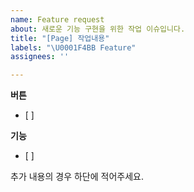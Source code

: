 ```yaml
---
name: Feature request
about: 새로운 기능 구현을 위한 작업 이슈입니다.
title: "[Page] 작업내용"
labels: "\U0001F4BB Feature"
assignees: ''

---
```


**버튼**
- [ ] 

**기능**
- [ ] 

추가 내용의 경우 하단에 적어주세요.

